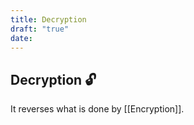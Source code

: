 ```yaml
---
title: Decryption
draft: "true"
date:
---
```

## Decryption 🔓  
It reverses what is done by [[Encryption]].